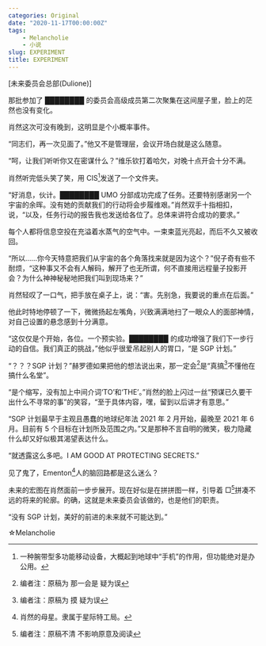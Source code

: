 ```yaml
---
categories: Original
date: "2020-11-17T00:00:00Z"
tags:
    - Melancholie
    - 小说
slug: EXPERIMENT
title: EXPERIMENT
---
```


[未来委员会总部(Dulione)]

那批参加了 ████████ 的委员会高级成员第二次聚集在这间屋子里，脸上的茫然也没有变化。

肖然这次可没有晚到，这明显是个小概率事件。

“同志们，再一次见面了。”他又不是管理层，会议开场白就是这么随意。

“呵，让我们听听你又在密谋什么？”维乐钦打着哈欠，对晚十点开会十分不满。

肖然听完低头笑了笑，用 CIS[^1]发送了一个文件夹。

“好消息，伙计。████████ UMO 分部成功完成了任务。还要特别感谢另一个宇宙的余晖。没有她的贡献我们的行动将会步履维艰。”肖然双手十指相扣，说，“以及，任务行动的报告我也发送给各位了。总体来讲符合成功的要求。”

每个人都将信息空投在充溢着水蒸气的空气中。一束束蓝光亮起，而后不久又被收回。

“所以……你今天特意把我们从宇宙的各个角落找来就是因为这个？”倪子奇有些不耐烦，“这种事又不会有人解码，解开了也无所谓，何不直接用远程量子投影开会？为什么神神秘秘地把我们叫到现场来？”

肖然轻叹了一口气，把手放在桌子上，说：“害。先别急，我要说的重点在后面。”

他此时特地停顿了一下，微微扬起左嘴角，兴致满满地扫了一眼众人的面部神情，对自己设置的悬念感到十分满意。

“这仅仅是个开始，各位。一个预实验。████████ 的成功增强了我们下一步行动的自信。我们真正的挑战，”他似乎很爱吊起别人的胃口，“是 SGP 计划。”

“？？？SGP 计划？”赫罗德如果把他的想法说出来，那一定会[^editor1]是“真搞[^editor2]不懂他在搞什么名堂”。

“是个缩写，没有加上中间介词‘TO’和‘THE’。”肖然的脸上闪过一丝“预谋已久要干出什么不寻常的事”的笑容，“至于具体内容，嘿，留到以后讲才有意思。”

“SGP 计划最早于主观且愚蠢的地球纪年法 2021 年 2 月开始，最晚至 2021 年 6 月。目前有 5 个目标在计划所及范围之内。”又是那种不言自明的微笑，极力隐藏什么却又好似极其渴望表达什么。

“就透露这么多吧。I AM GOOD AT PROTECTING SECRETS.”

见了鬼了，Ementon[^2]人的脑回路都是这么迷么？

未来的宏图在肖然面前一步步展开。现在好似是在拼拼图一样，引导着 □[^editor3]拼凑不远的将来的轮廓。的确，这就是未来委员会该做的，也是他们的职责。

“没有 SGP 计划，美好的前进的未来就不可能达到。”

☆Melancholie

[^1]: 一种腕带型多功能移动设备，大概起到地球中“手机”的作用，但功能绝对是办公用。

[^editor1]: 编者注：原稿为 那一会是 疑为误

[^editor2]: 编者注：原稿为 摸 疑为误

[^2]: 肖然的母星。隶属于星际特工局。

[^editor3]: 编者注：原稿不清 不影响原意及阅读
